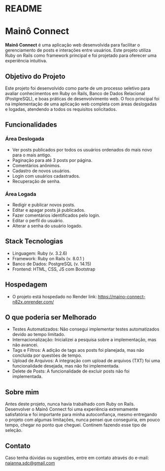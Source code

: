 # README

# Mainô Connect

**Mainô Connect** é uma aplicação web desenvolvida para facilitar o gerenciamento de posts e interações entre usuários. Este projeto utiliza Ruby on Rails como framework principal e foi projetado para oferecer uma experiência intuitiva.

## Objetivo do Projeto

Este projeto foi desenvolvido como parte de um processo seletivo para avaliar conhecimentos em Ruby on Rails, Banco de Dados Relacional (PostgreSQL), e boas práticas de desenvolvimento web.
O foco principal foi na implementação de uma aplicação web completa com áreas deslogadas e logadas, atendendo a todos os requisitos solicitados.

## Funcionalidades

### Área Deslogada
- Ver posts publicados por todos os usuários ordenados do mais novo para o mais antigo.
- Paginação para até 3 posts por página.
- Comentários anônimos.
- Cadastro de novos usuários.
- Login com usuários cadastrados.
- Recuperação de senha.

### Área Logada
- Redigir e publicar novos posts.
- Editar e apagar posts já publicados.
- Fazer comentários identificados pelo login.
- Editar o perfil do usuário.
- Alterar a senha do usuário logado.

## Stack Tecnologias

- Linguagem: Ruby (v. 3.2.6)
- Framework: Ruby on Rails (v. 8.0.1 )
- Banco de Dados: PostgreSQL (v. 14.15)
- Frontend: HTML, CSS, JS com Bootstrap

## Hospedagem

- O projeto está hospedado no Render 
link: https://maino-connect-n82x.onrender.com/

## O que poderia ser Melhorado

- Testes Automatizados: Não consegui implementar testes automatizados devido ao tempo limitado.
- Internacionalização: Inicializei a pesquisa sobre a implementação, mas não avancei.
- Tags e Filtros: A adição de tags aos posts foi planejada, mas não concluída por questões de tempo.
- Upload de Arquivos: A integração com upload de arquivos (TXT) foi uma funcionalidade desejada, mas não foi implementada.
- Delete de Posts: A funcionalidade de excluir posts não foi implementada.

## Sobre mim

Antes deste projeto, nunca havia trabalhado com Ruby on Rails. Desenvolver o Mainô Connect foi uma experiência extremamente satisfatória e foi importante para minha autoconfiança, mesmo entregando o projeto com algumas limitações, nunca pensei que conseguiria, em pouco tempo, chegar no ponto que cheguei. Continem fazendo esse tipo de seleção.

## Contato

Caso tenha dúvidas ou sugestões, entre em contato através do e-mail: naianna.sdc@gmail.com
